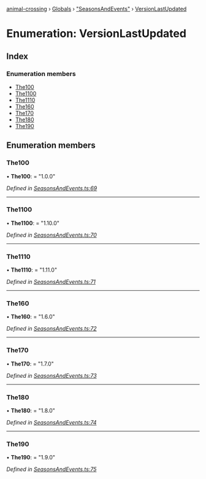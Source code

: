 [animal-crossing](../README.md) › [Globals](../globals.md) › ["SeasonsAndEvents"](../modules/_seasonsandevents_.md) › [VersionLastUpdated](_seasonsandevents_.versionlastupdated.md)

# Enumeration: VersionLastUpdated

## Index

### Enumeration members

* [The100](_seasonsandevents_.versionlastupdated.md#the100)
* [The1100](_seasonsandevents_.versionlastupdated.md#the1100)
* [The1110](_seasonsandevents_.versionlastupdated.md#the1110)
* [The160](_seasonsandevents_.versionlastupdated.md#the160)
* [The170](_seasonsandevents_.versionlastupdated.md#the170)
* [The180](_seasonsandevents_.versionlastupdated.md#the180)
* [The190](_seasonsandevents_.versionlastupdated.md#the190)

## Enumeration members

###  The100

• **The100**: = "1.0.0"

*Defined in [SeasonsAndEvents.ts:69](https://github.com/Norviah/animal-crossing/blob/3d769dc/module/types/SeasonsAndEvents.ts#L69)*

___

###  The1100

• **The1100**: = "1.10.0"

*Defined in [SeasonsAndEvents.ts:70](https://github.com/Norviah/animal-crossing/blob/3d769dc/module/types/SeasonsAndEvents.ts#L70)*

___

###  The1110

• **The1110**: = "1.11.0"

*Defined in [SeasonsAndEvents.ts:71](https://github.com/Norviah/animal-crossing/blob/3d769dc/module/types/SeasonsAndEvents.ts#L71)*

___

###  The160

• **The160**: = "1.6.0"

*Defined in [SeasonsAndEvents.ts:72](https://github.com/Norviah/animal-crossing/blob/3d769dc/module/types/SeasonsAndEvents.ts#L72)*

___

###  The170

• **The170**: = "1.7.0"

*Defined in [SeasonsAndEvents.ts:73](https://github.com/Norviah/animal-crossing/blob/3d769dc/module/types/SeasonsAndEvents.ts#L73)*

___

###  The180

• **The180**: = "1.8.0"

*Defined in [SeasonsAndEvents.ts:74](https://github.com/Norviah/animal-crossing/blob/3d769dc/module/types/SeasonsAndEvents.ts#L74)*

___

###  The190

• **The190**: = "1.9.0"

*Defined in [SeasonsAndEvents.ts:75](https://github.com/Norviah/animal-crossing/blob/3d769dc/module/types/SeasonsAndEvents.ts#L75)*
